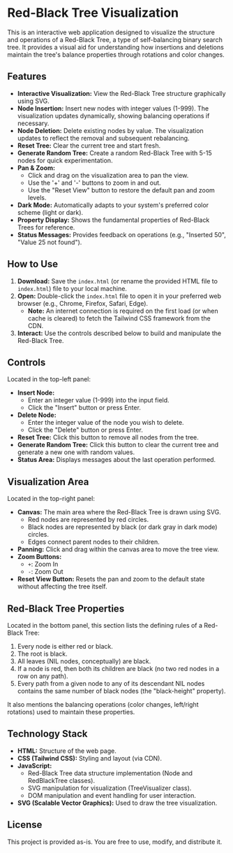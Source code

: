 # Red-Black Tree Visualization

This is an interactive web application designed to visualize the structure and operations of a Red-Black Tree, a type of self-balancing binary search tree. It provides a visual aid for understanding how insertions and deletions maintain the tree's balance properties through rotations and color changes.


## Features

*   **Interactive Visualization:** View the Red-Black Tree structure graphically using SVG.
*   **Node Insertion:** Insert new nodes with integer values (1-999). The visualization updates dynamically, showing balancing operations if necessary.
*   **Node Deletion:** Delete existing nodes by value. The visualization updates to reflect the removal and subsequent rebalancing.
*   **Reset Tree:** Clear the current tree and start fresh.
*   **Generate Random Tree:** Create a random Red-Black Tree with 5-15 nodes for quick experimentation.
*   **Pan & Zoom:**
    *   Click and drag on the visualization area to pan the view.
    *   Use the '+' and '-' buttons to zoom in and out.
    *   Use the "Reset View" button to restore the default pan and zoom levels.
*   **Dark Mode:** Automatically adapts to your system's preferred color scheme (light or dark).
*   **Property Display:** Shows the fundamental properties of Red-Black Trees for reference.
*   **Status Messages:** Provides feedback on operations (e.g., "Inserted 50", "Value 25 not found").

## How to Use

1.  **Download:** Save the `index.html` (or rename the provided HTML file to `index.html`) file to your local machine.
2.  **Open:** Double-click the `index.html` file to open it in your preferred web browser (e.g., Chrome, Firefox, Safari, Edge).
    *   **Note:** An internet connection is required on the first load (or when cache is cleared) to fetch the Tailwind CSS framework from the CDN.
3.  **Interact:** Use the controls described below to build and manipulate the Red-Black Tree.

## Controls

Located in the top-left panel:

*   **Insert Node:**
    *   Enter an integer value (1-999) into the input field.
    *   Click the "Insert" button or press Enter.
*   **Delete Node:**
    *   Enter the integer value of the node you wish to delete.
    *   Click the "Delete" button or press Enter.
*   **Reset Tree:** Click this button to remove all nodes from the tree.
*   **Generate Random Tree:** Click this button to clear the current tree and generate a new one with random values.
*   **Status Area:** Displays messages about the last operation performed.

## Visualization Area

Located in the top-right panel:

*   **Canvas:** The main area where the Red-Black Tree is drawn using SVG.
    *   Red nodes are represented by red circles.
    *   Black nodes are represented by black (or dark gray in dark mode) circles.
    *   Edges connect parent nodes to their children.
*   **Panning:** Click and drag within the canvas area to move the tree view.
*   **Zoom Buttons:**
    *   `+`: Zoom In
    *   `-`: Zoom Out
*   **Reset View Button:** Resets the pan and zoom to the default state without affecting the tree itself.

## Red-Black Tree Properties

Located in the bottom panel, this section lists the defining rules of a Red-Black Tree:

1.  Every node is either red or black.
2.  The root is black.
3.  All leaves (NIL nodes, conceptually) are black.
4.  If a node is red, then both its children are black (no two red nodes in a row on any path).
5.  Every path from a given node to any of its descendant NIL nodes contains the same number of black nodes (the "black-height" property).

It also mentions the balancing operations (color changes, left/right rotations) used to maintain these properties.

## Technology Stack

*   **HTML:** Structure of the web page.
*   **CSS (Tailwind CSS):** Styling and layout (via CDN).
*   **JavaScript:**
    *   Red-Black Tree data structure implementation (Node and RedBlackTree classes).
    *   SVG manipulation for visualization (TreeVisualizer class).
    *   DOM manipulation and event handling for user interaction.
*   **SVG (Scalable Vector Graphics):** Used to draw the tree visualization.

## License

This project is provided as-is. You are free to use, modify, and distribute it.